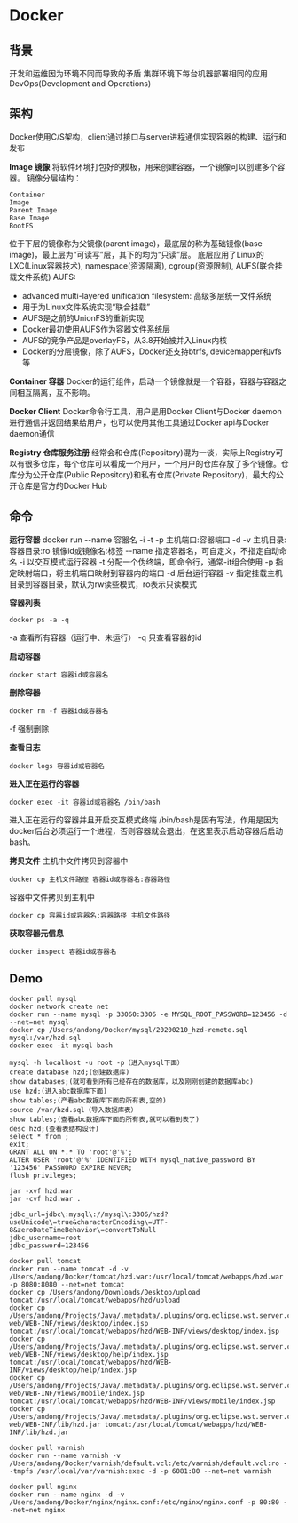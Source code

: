 # Docker

## 背景
开发和运维因为环境不同而导致的矛盾
集群环境下每台机器部署相同的应用
DevOps(Development and Operations)

## 架构
Docker使用C/S架构，client通过接口与server进程通信实现容器的构建、运行和发布

**Image 镜像**
将软件环境打包好的模板，用来创建容器，一个镜像可以创建多个容器。
镜像分层结构：
```
Container
Image
Parent Image
Base Image
BootFS
```
位于下层的镜像称为父镜像(parent image)，最底层的称为基础镜像(base image)，最上层为“可读写”层，其下的均为“只读”层。
底层应用了Linux的LXC(Linux容器技术), namespace(资源隔离), cgroup(资源限制), AUFS(联合挂载文件系统)
AUFS:
- advanced multi-layered unification filesystem: 高级多层统一文件系统
- 用于为Linux文件系统实现“联合挂载”
- AUFS是之前的UnionFS的重新实现
- Docker最初使用AUFS作为容器文件系统层
- AUFS的竞争产品是overlayFS，从3.8开始被并入Linux内核
- Docker的分层镜像，除了AUFS，Docker还支持btrfs, devicemapper和vfs等

**Container 容器**
Docker的运行组件，启动一个镜像就是一个容器，容器与容器之间相互隔离，互不影响。

**Docker Client**
Docker命令行工具，用户是用Docker Client与Docker daemon进行通信并返回结果给用户，也可以使用其他工具通过Docker api与Docker daemon通信

**Registry 仓库服务注册**
经常会和仓库(Repository)混为一谈，实际上Registry可以有很多仓库，每个仓库可以看成一个用户，一个用户的仓库存放了多个镜像。仓库分为公开仓库(Public Repository)和私有仓库(Private Repository)，最大的公开仓库是官方的Docker Hub

## 命令
**运行容器**
docker run --name 容器名 -i -t -p 主机端口:容器端口 -d -v 主机目录:容器目录:ro 镜像id或镜像名:标签
--name 指定容器名，可自定义，不指定自动命名
-i 以交互模式运行容器
-t 分配一个伪终端，即命令行，通常-it组合使用
-p 指定映射端口，将主机端口映射到容器内的端口
-d 后台运行容器
-v 指定挂载主机目录到容器目录，默认为rw读些模式，ro表示只读模式

**容器列表**
```
docker ps -a -q
```
-a 查看所有容器（运行中、未运行）
-q 只查看容器的id

**启动容器**
```
docker start 容器id或容器名
```

**删除容器**
```
docker rm -f 容器id或容器名
```
-f 强制删除

**查看日志**
```
docker logs 容器id或容器名
```

**进入正在运行的容器**
```
docker exec -it 容器id或容器名 /bin/bash
```
进入正在运行的容器并且开启交互模式终端
/bin/bash是固有写法，作用是因为docker后台必须运行一个进程，否则容器就会退出，在这里表示启动容器后启动bash。

**拷贝文件**
主机中文件拷贝到容器中
```
docker cp 主机文件路径 容器id或容器名:容器路径
```
容器中文件拷贝到主机中
```
docker cp 容器id或容器名:容器路径 主机文件路径
```

**获取容器元信息**
```
docker inspect 容器id或容器名
```

## Demo
```
docker pull mysql
docker network create net
docker run --name mysql -p 33060:3306 -e MYSQL_ROOT_PASSWORD=123456 -d --net=net mysql
docker cp /Users/andong/Docker/mysql/20200210_hzd-remote.sql mysql:/var/hzd.sql
docker exec -it mysql bash
```

```
mysql -h localhost -u root -p（进入mysql下面）
create database hzd;(创建数据库)
show databases;(就可看到所有已经存在的数据库，以及刚刚创建的数据库abc)
use hzd;(进入abc数据库下面)
show tables;(产看abc数据库下面的所有表,空的)
source /var/hzd.sql（导入数据库表）
show tables;(查看abc数据库下面的所有表,就可以看到表了)
desc hzd;(查看表结构设计)
select * from ;
exit;
GRANT ALL ON *.* TO 'root'@'%';
ALTER USER 'root'@'%' IDENTIFIED WITH mysql_native_password BY '123456' PASSWORD EXPIRE NEVER;
flush privileges;
```

```
jar -xvf hzd.war
jar -cvf hzd.war .
```
```
jdbc_url=jdbc\:mysql\://mysql\:3306/hzd?useUnicode\=true&characterEncoding\=UTF-8&zeroDateTimeBehavior\=convertToNull
jdbc_username=root
jdbc_password=123456
```
```
docker pull tomcat
docker run --name tomcat -d -v /Users/andong/Docker/tomcat/hzd.war:/usr/local/tomcat/webapps/hzd.war -p 8080:8080 --net=net tomcat
docker cp /Users/andong/Downloads/Desktop/upload tomcat:/usr/local/tomcat/webapps/hzd/upload
docker cp /Users/andong/Projects/Java/.metadata/.plugins/org.eclipse.wst.server.core/tmp0/wtpwebapps/hzd-web/WEB-INF/views/desktop/index.jsp tomcat:/usr/local/tomcat/webapps/hzd/WEB-INF/views/desktop/index.jsp
docker cp /Users/andong/Projects/Java/.metadata/.plugins/org.eclipse.wst.server.core/tmp0/wtpwebapps/hzd-web/WEB-INF/views/desktop/help/index.jsp tomcat:/usr/local/tomcat/webapps/hzd/WEB-INF/views/desktop/help/index.jsp
docker cp /Users/andong/Projects/Java/.metadata/.plugins/org.eclipse.wst.server.core/tmp0/wtpwebapps/hzd-web/WEB-INF/views/mobile/index.jsp tomcat:/usr/local/tomcat/webapps/hzd/WEB-INF/views/mobile/index.jsp
docker cp /Users/andong/Projects/Java/.metadata/.plugins/org.eclipse.wst.server.core/tmp0/wtpwebapps/hzd-web/WEB-INF/lib/hzd.jar tomcat:/usr/local/tomcat/webapps/hzd/WEB-INF/lib/hzd.jar
```
```
docker pull varnish
docker run --name varnish -v /Users/andong/Docker/varnish/default.vcl:/etc/varnish/default.vcl:ro --tmpfs /usr/local/var/varnish:exec -d -p 6081:80 --net=net varnish
```
```
docker pull nginx
docker run --name nginx -d -v /Users/andong/Docker/nginx/nginx.conf:/etc/nginx/nginx.conf -p 80:80 --net=net nginx
```
